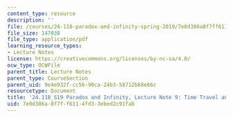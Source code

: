 ```yaml
---
content_type: resource
description: ''
file: /courses/24-118-paradox-and-infinity-spring-2019/7e0d306a8f7ff6114fd33ebed2c91fab_MIT24_118S19_LecNote9.pdf
file_size: 147038
file_type: application/pdf
learning_resource_types:
- Lecture Notes
license: https://creativecommons.org/licenses/by-nc-sa/4.0/
ocw_type: OCWFile
parent_title: Lecture Notes
parent_type: CourseSection
parent_uid: 9e4e932f-cc56-90ca-24b3-58712b68e66c
resourcetype: Document
title: '24.118_S19 Paradox and Infinity, Lecture Note 9: Time Travel and Free Will'
uid: 7e0d306a-8f7f-f611-4fd3-3ebed2c91fab
---
```

